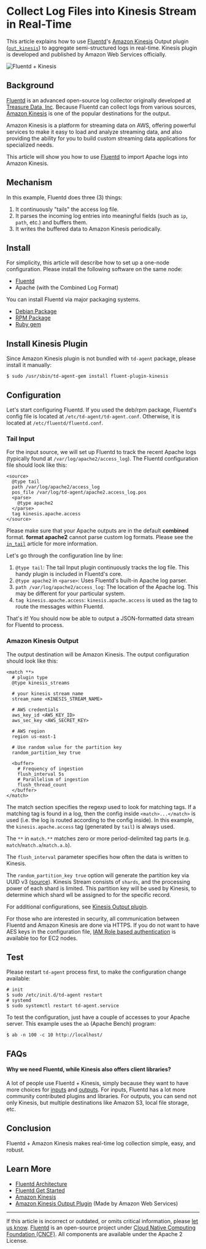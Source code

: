 # Collect Log Files into Kinesis Stream in Real-Time

This article explains how to use [Fluentd](http://fluentd.org/)'s
[Amazon Kinesis](https://aws.amazon.com/kinesis/) Output plugin
([`out_kinesis`](https://github.com/awslabs/aws-fluent-plugin-kinesis))
to aggregate semi-structured logs in real-time. Kinesis plugin is
developed and published by Amazon Web Services officially.

![Fluentd + Kinesis](/images/fluentd-kinesis.png)


## Background

[Fluentd](http://fluentd.org/) is an advanced open-source log collector
originally developed at [Treasure Data, Inc](http://www.treasuredata.com/).
Because Fluentd can collect logs from various sources,
[Amazon Kinesis](https://aws.amazon.com/kinesis/) is one of the popular
destinations for the output.

Amazon Kinesis is a platform for streaming data on AWS, offering
powerful services to make it easy to load and analyze streaming data,
and also providing the ability for you to build custom streaming data
applications for specialized needs.

This article will show you how to use [Fluentd](http://fluentd.org/) to
import Apache logs into Amazon Kinesis.


## Mechanism

In this example, Fluentd does three (3) things:

1.  It continuously "tails" the access log file.
2.  It parses the incoming log entries into meaningful fields (such as
    `ip`, `path`, etc.) and buffers them.
3.  It writes the buffered data to Amazon Kinesis periodically.


## Install

For simplicity, this article will describe how to set up a one-node
configuration. Please install the following software on the same node:

-   [Fluentd](http://fluentd.org/)
-   Apache (with the Combined Log Format)

You can install Fluentd via major packaging systems.

-   [Debian Package](/install/install-by-deb.md)
-   [RPM Package](/install/install-by-rpm.md)
-   [Ruby gem](/install/install-by-gem.md)


## Install Kinesis Plugin

Since Amazon Kinesis plugin is not bundled with `td-agent` package, please
install it manually:

```
$ sudo /usr/sbin/td-agent-gem install fluent-plugin-kinesis
```


## Configuration

Let's start configuring Fluentd. If you used the deb/rpm package,
Fluentd's config file is located at `/etc/td-agent/td-agent.conf`.
Otherwise, it is located at `/etc/fluentd/fluentd.conf`.


### Tail Input

For the input source, we will set up Fluentd to track the recent Apache
logs (typically found at `/var/log/apache2/access_log`). The Fluentd
configuration file should look like this:

```
<source>
  @type tail
  path /var/log/apache2/access_log
  pos_file /var/log/td-agent/apache2.access_log.pos
  <parse>
    @type apache2
  </parse>
  tag kinesis.apache.access
</source>
```

Please make sure that your Apache outputs are in the default
**combined** format. **format apache2** cannot parse custom log formats.
Please see the [`in_tail`](/plugins/input/tail.md) article for more information.

Let's go through the configuration line by line:

1.  `@type tail`: The tail Input plugin continuously tracks the log
    file. This handy plugin is included in Fluentd's core.
2.  `@type apache2` in `<parse>`: Uses Fluentd's built-in Apache log parser.
3.  `path /var/log/apache2/access_log`: The location of the Apache log.
    This may be different for your particular system.
4.  `tag kinesis.apache.access`: `kinesis.apache.access` is used as the
    tag to route the messages within Fluentd.

That's it! You should now be able to output a JSON-formatted data stream
for Fluentd to process.


### Amazon Kinesis Output

The output destination will be Amazon Kinesis. The output configuration
should look like this:

```
<match **>
  # plugin type
  @type kinesis_streams

  # your kinesis stream name
  stream_name <KINESIS_STREAM_NAME>

  # AWS credentials
  aws_key_id <AWS_KEY_ID>
  aws_sec_key <AWS_SECRET_KEY>

  # AWS region
  region us-east-1

  # Use random value for the partition key
  random_partition_key true

  <buffer>
    # Frequency of ingestion
    flush_interval 5s
    # Parallelism of ingestion
    flush_thread_count
  </buffer>
</match>
```

The match section specifies the regexp used to look for matching tags.
If a matching tag is found in a log, then the config inside
`<match>...</match>` is used (i.e. the log is routed according to the
config inside). In this example, the `kinesis.apache.access` tag
(generated by `tail`) is always used.

The `**` in `match.**` matches zero or more period-delimited tag parts
(e.g. `match`/`match.a`/`match.a.b`).

The `flush_interval` parameter specifies how often the data is written to
Kinesis.

The `random_partition_key true` option will generate the partition key via UUID v3
([source](https://github.com/awslabs/aws-fluent-plugin-kinesis/blob/master/lib/fluent/plugin/out_kinesis.rb#L210)).
Kinesis Stream consists of `shards`, and the processing power of each shard is
limited. This partition key will be used by Kinesis, to determine which shard
wll be assigned to for the specific record.

For additional configurations, see [Kinesis Output plugin](https://github.com/awslabs/aws-fluent-plugin-kinesis).

For those who are interested in security, all communication between
Fluentd and Amazon Kinesis are done via HTTPS. If you do not want to
have AES keys in the configuration file,
[IAM Role based authentication](http://docs.aws.amazon.com/kinesis/latest/dev/controlling-access.html)
is available too for EC2 nodes.


## Test

Please restart `td-agent` process first, to make the configuration change
available:

```
# init
$ sudo /etc/init.d/td-agent restart
# systemd
$ sudo systemctl restart td-agent.service
```

To test the configuration, just have a couple of accesses to your Apache
server. This example uses the `ab` (Apache Bench) program:

```
$ ab -n 100 -c 10 http://localhost/
```


## FAQs

#### Why we need Fluentd, while Kinesis also offers client libraries?

A lot of people use Fluentd + Kinesis, simply because they want to have
more choices for [inputs](http://www.fluentd.org/datasources) and
[outputs](http://www.fluentd.org/dataoutputs). For inputs, Fluentd has a
lot more community contributed plugins and libraries. For outputs, you
can send not only Kinesis, but multiple destinations like Amazon S3,
local file storage, etc.


## Conclusion

Fluentd + Amazon Kinesis makes real-time log collection simple, easy,
and robust.


## Learn More

-   [Fluentd Architecture](https://www.fluentd.org/architecture)
-   [Fluentd Get Started](/overview/quickstart.md)
-   [Amazon Kinesis](https://aws.amazon.com/kinesis/)
-   [Amazon Kinesis Output Plugin](https://github.com/awslabs/aws-fluent-plugin-kinesis) (Made by Amazon Web Services)


------------------------------------------------------------------------

If this article is incorrect or outdated, or omits critical information, please
[let us know](https://github.com/fluent/fluentd-docs-gitbook/issues?state=open).
[Fluentd](http://www.fluentd.org/) is an open-source project under
[Cloud Native Computing Foundation (CNCF)](https://cncf.io/). All components are
available under the Apache 2 License.
